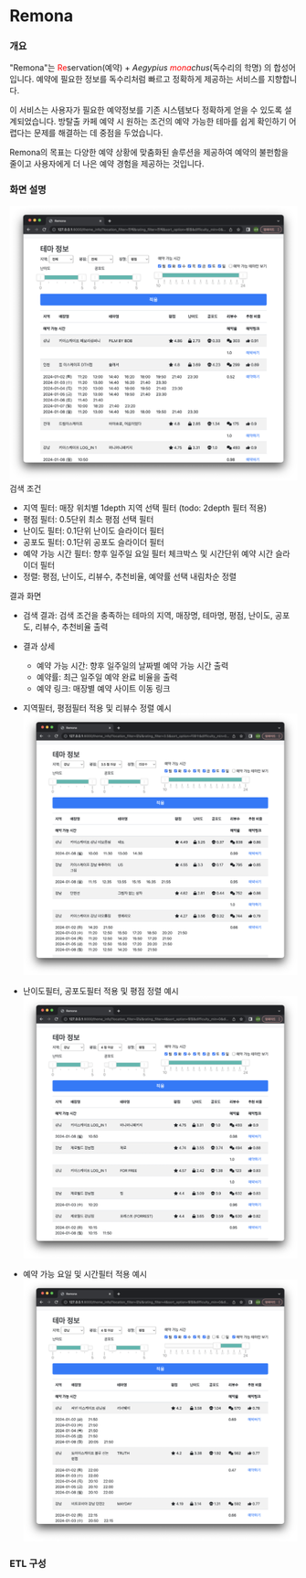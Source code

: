 # Remona
### 개요
"Remona"는 <span style="color:red">Re</span>servation(예약)  + _Aegypius <span style="color:red">mona</span>chus_(독수리의 학명) 의 합성어입니다.
예약에 필요한 정보를 독수리처럼 빠르고 정확하게 제공하는 서비스를 지향합니다.

이 서비스는 사용자가 필요한 예약정보를 기존 시스템보다 정확하게 얻을 수 있도록 설계되었습니다.
방탈출 카페 예약 시 원하는 조건의 예약 가능한 테마를 쉽게 확인하기 어렵다는 문제를 해결하는 데 중점을 두었습니다.

Remona의 목표는 다양한 예약 상황에 맞춤화된 솔루션을 제공하여 예약의 불펀함을 줄이고 사용자에게 더 나은 예약 경험을 제공하는 것입니다.

### 화면 설명
![메인 화면](screenshots/remona_main.png)
검색 조건
- 지역 필터: 매장 위치별 1depth 지역 선택 필터 (todo: 2depth 필터 적용)
- 평점 필터: 0.5단위 최소 평점 선택 필터
- 난이도 필터: 0.1단위 난이도 슬라이더 필터
- 공포도 필터: 0.1단위 공포도 슬라이더 필터
- 예약 가능 시간 필터: 향후 일주일 요일 필터 체크박스 및 시간단위 예약 시간 슬라이더 필터
- 정렬: 평점, 난이도, 리뷰수, 추천비율, 예약률 선택 내림차순 정렬

결과 화면
- 검색 결과: 검색 조건을 충족하는 테마의 지역, 매장명, 테마명, 평점, 난이도, 공포도, 리뷰수, 추천비율 출력
- 결과 상세
  - 예약 가능 시간: 향후 일주일의 날짜별 예약 가능 시간 출력
  - 예약률: 최근 일주일 예약 완료 비율을 출력
  - 예약 링크: 매장별 예약 사이트 이동 링크


- 지역필터, 평점필터 적용 및 리뷰수 정렬 예시
![필터 적용 예시 1](screenshots/remona_filter_1.png)

- 난이도필터, 공포도필터 적용 및 평점 정렬 예시
![필터 적용 예시 2](screenshots/remona_filter_2.png)

- 예약 가능 요일 및 시간필터 적용 예시 
![필터 적용 예시 3](screenshots/remona_filter_3.png)

### ETL 구성

